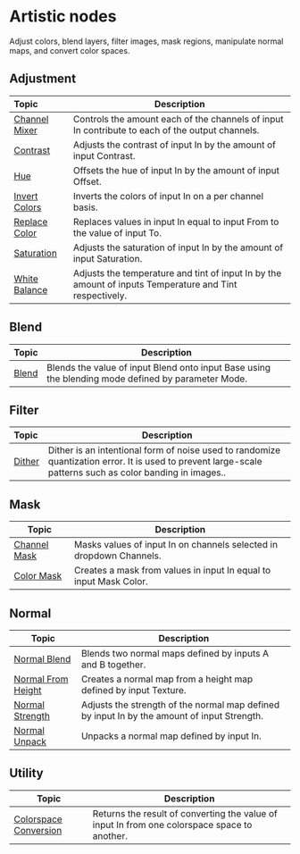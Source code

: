 # Artistic nodes

Adjust colors, blend layers, filter images, mask regions, manipulate normal maps, and convert color spaces.

## Adjustment

| **Topic**                              | **Description**                                                                                         |
|:---------------------------------------|---------------------------------------------------------------------------------------------------------|
| [Channel Mixer](Channel-Mixer-Node.md) | Controls the amount each of the channels of input In contribute to each of the output channels.         |
| [Contrast](Contrast-Node.md)           | Adjusts the contrast of input In by the amount of input Contrast.                                       |
| [Hue](Hue-Node.md)                     | Offsets the hue of input In by the amount of input Offset.                                              |
| [Invert Colors](Invert-Colors-Node.md) | Inverts the colors of input In on a per channel basis.                                                  |
| [Replace Color](Replace-Color-Node.md) | Replaces values in input In equal to input From to the value of input To.                               |
| [Saturation](Saturation-Node.md)       | Adjusts the saturation of input In by the amount of input Saturation.                                   |
| [White Balance](White-Balance-Node.md) | Adjusts the temperature and tint of input In by the amount of inputs Temperature and Tint respectively. |


## Blend

| **Topic**              | **Description**                                                                                    |
|:-----------------------|----------------------------------------------------------------------------------------------------|
| [Blend](Blend-Node.md) | Blends the value of input Blend onto input Base using the blending mode defined by parameter Mode. |



## Filter

| **Topic**                | **Description**                                                                                                                                           |
|:-------------------------|-----------------------------------------------------------------------------------------------------------------------------------------------------------|
| [Dither](Dither-Node.md) | Dither is an intentional form of noise used to randomize quantization error. It is used to prevent large-scale patterns such as color banding in images.. |



## Mask

| **Topic**                            | **Description**                                                     |
|--------------------------------------|---------------------------------------------------------------------|
| [Channel Mask](Channel-Mask-Node.md) | Masks values of input In on channels selected in dropdown Channels. |
| [Color Mask](Color-Mask-Node.md)     | Creates a mask from values in input In equal to input Mask Color.   |


## Normal

| **Topic**                                        | **Description**                                                                             |
|--------------------------------------------------|---------------------------------------------------------------------------------------------|
| [Normal Blend](Normal-Blend-Node.md)             | Blends two normal maps defined by inputs A and B together.                                  |
| [Normal From Height](Normal-From-Height-Node.md) | Creates a normal map from a height map defined by input Texture.                            |
| [Normal Strength](Normal-Strength-Node.md)       | Adjusts the strength of the normal map defined by input In by the amount of input Strength. |
| [Normal Unpack](Normal-Unpack-Node.md)           | Unpacks a normal map defined by input In.                                                   |


## Utility

| **Topic**                                              | **Description**                                                                              |
|--------------------------------------------------------|----------------------------------------------------------------------------------------------|
| [Colorspace Conversion](Colorspace-Conversion-Node.md) | Returns the result of converting the value of input In from one colorspace space to another. |
